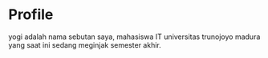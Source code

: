# Profile

yogi adalah nama sebutan saya, mahasiswa IT universitas trunojoyo madura yang saat ini sedang meginjak semester akhir. 
